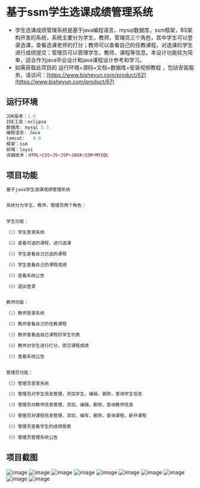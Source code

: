 # 基于ssm学生选课成绩管理系统
* 学生选课成绩管理系统是基于java编程语言，mysql数据库，ssm框架，BS架构开发的系统，系统主要分为学生，教师，管理员三个角色，其中学生可以登录选课，查看选课老师的打分；教师可以查看自己的任教课程，对选课的学生进行成绩提交；管理员可以管理学生，教师，课程等信息。本设计功能较为简单，适合作为java毕业设计和java课程设计参考和学习。
* 如需获取此项目的 运行环境+源码+文档+数据库+安装视频教程 ，包括安装服务，请访问：[https://www.bisheyun.com/product/62](https://www.bisheyun.com/product/67)

## 运行环境
```php
JDK版本：1.8
IDE工具：eclipse
数据库: mysql 5.5
编程语言: Java
tomcat:   8.0 
框架：ssm
前端：layui
详细技术：HTML+CSS+JS+JSP+JAVA+SSM+MYSQL
```

## 项目功能
```PHP
基于java学生选课成绩管理系统


系统分为学生，教师，管理员两个角色：


学生功能：

（1）学生登录系统

（2）查看可选的课程，进行选课

（3）学生查看自己已选的课程

（4）学生查看自己的课程成绩

（5）查看系统公告

（6）退出登录


教师功能：

（1）教师登录系统

（2）教师查看自己的任教课程

（3）教师查看选自己课程的学生列表

（4）教师对学生进行打分，提交课程成绩

（5）查看系统公告


管理员功能：

（1）管理员登录系统

（2）管理员对学生信息管理，添加学生，编辑，删除，查询学生信息

（3）管理员对教师信息管理，添加，编辑，删除，查询教师信息

（4）管理员对课程信息管理，添加，编写，删除，查询课程，新开课程

（5）管理员查看学生的成绩报表

（6）管理员管理系统公告
```

## 项目截图
![image](https://github.com/user-attachments/assets/b6f50141-5c56-4689-b2df-033ffeda965f)
![image](https://github.com/user-attachments/assets/194af6aa-33ee-4390-a2c0-21891b3c88f0)
![image](https://github.com/user-attachments/assets/2d3d37ba-8fc6-429e-aa7b-bd985b67418c)
![image](https://github.com/user-attachments/assets/8bd14146-3bd4-4ef9-b1e3-b70037f946f4)
![image](https://github.com/user-attachments/assets/fef400c7-35b9-44a5-8545-fbc3cc17ef2c)
![image](https://github.com/user-attachments/assets/4017e934-6272-4759-853d-8111f90075f3)
![image](https://github.com/user-attachments/assets/ffd8795a-d8c1-4b88-9569-b98f013475a8)
![image](https://github.com/user-attachments/assets/f58791fd-e2eb-4961-bf35-95269ec52333)
![image](https://github.com/user-attachments/assets/9e308e13-81b0-4f28-897a-aa8cfc8ed274)
![image](https://github.com/user-attachments/assets/2fe43daa-c78a-48c5-97bd-7d39b3a2bd8e)
